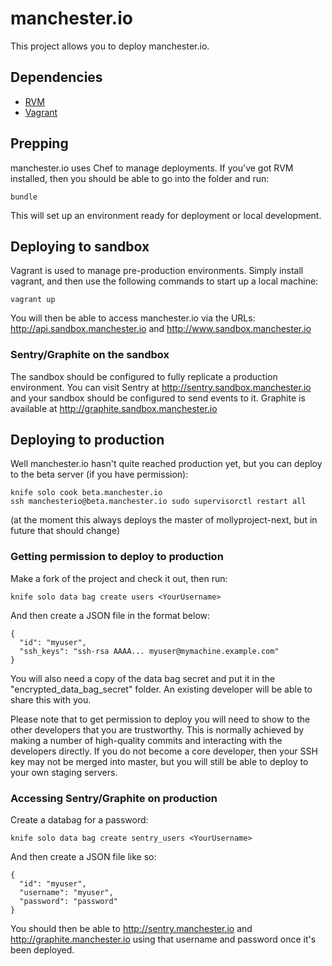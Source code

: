 manchester.io
=============

This project allows you to deploy manchester.io.

Dependencies
------------

* [RVM](https://rvm.io/)
* [Vagrant](http://vagrantup.com/)

Prepping
--------

manchester.io uses Chef to manage deployments. If you've got RVM installed, then you should be able to go into the
folder and run:

    bundle

This will set up an environment ready for deployment or local development.

Deploying to sandbox
--------------------

Vagrant is used to manage pre-production environments. Simply install vagrant, and then use the following commands
to start up a local machine:

    vagrant up

You will then be able to access manchester.io via the URLs: http://api.sandbox.manchester.io and http://www.sandbox.manchester.io

### Sentry/Graphite on the sandbox ###

The sandbox should be configured to fully replicate a production environment. You can visit Sentry at
http://sentry.sandbox.manchester.io and your sandbox should be configured to send events to it. Graphite is available at
http://graphite.sandbox.manchester.io

Deploying to production
-----------------------

Well manchester.io hasn't quite reached production yet, but you can deploy to the beta server (if you have permission):

    knife solo cook beta.manchester.io
    ssh manchesterio@beta.manchester.io sudo supervisorctl restart all

(at the moment this always deploys the master of mollyproject-next, but in future that should change)

### Getting permission to deploy to production ###

Make a fork of the project and check it out, then run:

    knife solo data bag create users <YourUsername>

And then create a JSON file in the format below:

    {
      "id": "myuser",
      "ssh_keys": "ssh-rsa AAAA... myuser@mymachine.example.com"
    }

You will also need a copy of the data bag secret and put it in the "encrypted_data_bag_secret" folder. An existing
developer will be able to share this with you.

Please note that to get permission to deploy you will need to show to the other developers that you are trustworthy.
This is normally achieved by making a number of high-quality commits and interacting with the developers directly. If
you do not become a core developer, then your SSH key may not be merged into master, but you will still be able to
deploy to your own staging servers.

### Accessing Sentry/Graphite on production ###

Create a databag for a password:

    knife solo data bag create sentry_users <YourUsername>

And then create a JSON file like so:

    {
      "id": "myuser",
      "username": "myuser",
      "password": "password"
    }

You should then be able to http://sentry.manchester.io and http://graphite.manchester.io using that username and
password once it's been deployed.
